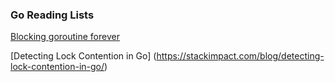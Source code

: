 ### Go Reading Lists
[Blocking goroutine forever](https://medium.com/golangspec/blocking-goroutine-forever-c443e7226632#.rylwc953c)

[Detecting Lock Contention in Go] (https://stackimpact.com/blog/detecting-lock-contention-in-go/)
